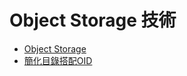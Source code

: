 # Object Storage 技術
* [Object Storage](http://lab.howie.tw/2013/04/Object-based-storage-vs-bolck-device-storage.html)
* [簡化目錄搭配OID](http://www.netadmin.com.tw/article_content.aspx?sn=1505270001)
